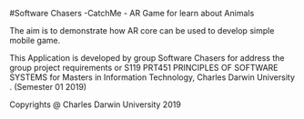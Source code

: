 #Software Chasers -CatchMe - AR Game for learn about Animals

The aim is to demonstrate how AR core can be used to develop simple mobile game.

This Application is developed by group Software Chasers for address the group project requirements or S119 PRT451 PRINCIPLES OF SOFTWARE SYSTEMS for Masters in Information Technology, Charles Darwin University . (Semester 01 2019)

Copyrights @ Charles Darwin University 2019
